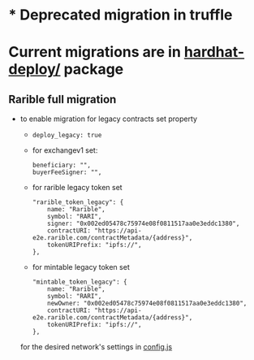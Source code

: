 # * Deprecated migration in truffle
# Current migrations are in [hardhat-deploy/](../hardhat-deploy/) package
## Rarible full migration
- to enable migration for legacy contracts set property 
    - ```deploy_legacy: true```

    - for exchangev1 set:
        ```
        beneficiary: "",
        buyerFeeSigner: "",
        ```

    - for rarible legacy token set
        ```
        "rarible_token_legacy": {
            name: "Rarible",
            symbol: "RARI",
            signer: "0x002ed05478c75974e08f0811517aa0e3eddc1380",
            contractURI: "https://api-e2e.rarible.com/contractMetadata/{address}",
            tokenURIPrefix: "ipfs://",
        },
        ```
    - for mintable legacy token set
        ```
        "mintable_token_legacy": {
            name: "Rarible",
            symbol: "RARI",
            newOwner: "0x002ed05478c75974e08f0811517aa0e3eddc1380",
            contractURI: "https://api-e2e.rarible.com/contractMetadata/{address}",
            tokenURIPrefix: "ipfs://",
        },
        ```
    for the desired network's settings in [config.js](./migrations/config.js)

